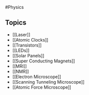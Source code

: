 #Physics 
## Topics
* [[Laser]]
* [[Atomic Clocks]]
* [[Transistors]]
* [[LEDs]]
* [[Solar Panels]]
* [[Super Conducting Magnets]]
* [[MRI]]
* [[NMR]]
* [[Electron Microscope]]
* [[Scanning Tunneling Microscope]]
* [[Atomic Force Microscope]]